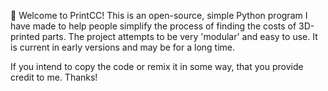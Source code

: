 👋 Welcome to PrintCC! This is an open-source, simple Python program I have made to help people simplify the process of finding the costs of 3D-printed parts. The project attempts to be very 'modular' and easy to use. It is current in early versions and may be for a long time.

If you intend to copy the code or remix it in some way, that you provide credit to me. Thanks!
